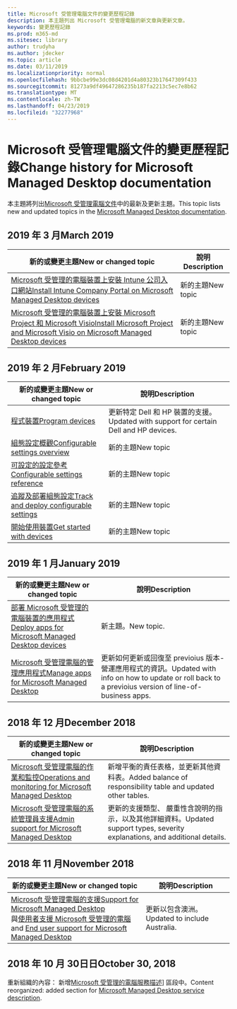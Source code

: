 ```yaml
---
title: Microsoft 受管理電腦文件的變更歷程記錄
description: 本主題列出 Microsoft 受管理電腦的新文章與更新文章。
keywords: 變更歷程記錄
ms.prod: m365-md
ms.sitesec: library
author: trudyha
ms.author: jdecker
ms.topic: article
ms.date: 03/11/2019
ms.localizationpriority: normal
ms.openlocfilehash: 9bbcbe99e3dc08d4201d4a80323b17647309f433
ms.sourcegitcommit: 81273a9df49647286235b187fa2213c5ec7e8b62
ms.translationtype: MT
ms.contentlocale: zh-TW
ms.lasthandoff: 04/23/2019
ms.locfileid: "32277968"
---
```

# <a name="change-history-for-microsoft-managed-desktop-documentation"></a><span data-ttu-id="613c3-104">Microsoft 受管理電腦文件的變更歷程記錄</span><span class="sxs-lookup"><span data-stu-id="613c3-104">Change history for Microsoft Managed Desktop documentation</span></span>

<span data-ttu-id="613c3-105">本主題將列出[Microsoft 受管理電腦文件](index.yml)中的最新及更新主題。</span><span class="sxs-lookup"><span data-stu-id="613c3-105">This topic lists new and updated topics in the [Microsoft Managed Desktop documentation](index.yml).</span></span>

## <a name="march-2019"></a><span data-ttu-id="613c3-106">2019 年 3 月</span><span class="sxs-lookup"><span data-stu-id="613c3-106">March 2019</span></span>
<span data-ttu-id="613c3-107">新的或變更主題</span><span class="sxs-lookup"><span data-stu-id="613c3-107">New or changed topic</span></span> | <span data-ttu-id="613c3-108">說明</span><span class="sxs-lookup"><span data-stu-id="613c3-108">Description</span></span>
--- | ---
[<span data-ttu-id="613c3-109">Microsoft 受管理的電腦裝置上安裝 Intune 公司入口網站</span><span class="sxs-lookup"><span data-stu-id="613c3-109">Install Intune Company Portal on Microsoft Managed Desktop devices</span></span>](get-started/company-portal.md) | <span data-ttu-id="613c3-110">新的主題</span><span class="sxs-lookup"><span data-stu-id="613c3-110">New topic</span></span>
[<span data-ttu-id="613c3-111">Microsoft 受管理的電腦裝置上安裝 Microsoft Project 和 Microsoft Visio</span><span class="sxs-lookup"><span data-stu-id="613c3-111">Install Microsoft Project and Microsoft Visio on Microsoft Managed Desktop devices</span></span>](get-started/project-visio.md) | <span data-ttu-id="613c3-112">新的主題</span><span class="sxs-lookup"><span data-stu-id="613c3-112">New topic</span></span>

## <a name="february-2019"></a><span data-ttu-id="613c3-113">2019 年 2 月</span><span class="sxs-lookup"><span data-stu-id="613c3-113">February 2019</span></span>
<span data-ttu-id="613c3-114">新的或變更主題</span><span class="sxs-lookup"><span data-stu-id="613c3-114">New or changed topic</span></span> | <span data-ttu-id="613c3-115">說明</span><span class="sxs-lookup"><span data-stu-id="613c3-115">Description</span></span>
--- | ---
[<span data-ttu-id="613c3-116">程式裝置</span><span class="sxs-lookup"><span data-stu-id="613c3-116">Program devices</span></span>](service-description/device-list.md) | <span data-ttu-id="613c3-117">更新特定 Dell 和 HP 裝置的支援。</span><span class="sxs-lookup"><span data-stu-id="613c3-117">Updated with support for certain Dell and HP devices.</span></span>
[<span data-ttu-id="613c3-118">組態設定概觀</span><span class="sxs-lookup"><span data-stu-id="613c3-118">Configurable settings overview</span></span>](working-with-managed-desktop/config-setting-overview.md) | <span data-ttu-id="613c3-119">新的主題</span><span class="sxs-lookup"><span data-stu-id="613c3-119">New topic</span></span>
[<span data-ttu-id="613c3-120">可設定的設定參考</span><span class="sxs-lookup"><span data-stu-id="613c3-120">Configurable settings reference</span></span>](working-with-managed-desktop/config-setting-ref.md) | <span data-ttu-id="613c3-121">新的主題</span><span class="sxs-lookup"><span data-stu-id="613c3-121">New topic</span></span>
[<span data-ttu-id="613c3-122">追蹤及部署組態設定</span><span class="sxs-lookup"><span data-stu-id="613c3-122">Track and deploy configurable settings</span></span>](working-with-managed-desktop/config-setting-deploy.md) | <span data-ttu-id="613c3-123">新的主題</span><span class="sxs-lookup"><span data-stu-id="613c3-123">New topic</span></span>
[<span data-ttu-id="613c3-124">開始使用裝置</span><span class="sxs-lookup"><span data-stu-id="613c3-124">Get started with devices</span></span>](get-started/get-started-devices.md) | <span data-ttu-id="613c3-125">新的主題</span><span class="sxs-lookup"><span data-stu-id="613c3-125">New topic</span></span>

## <a name="january-2019"></a><span data-ttu-id="613c3-126">2019 年 1 月</span><span class="sxs-lookup"><span data-stu-id="613c3-126">January 2019</span></span>
<span data-ttu-id="613c3-127">新的或變更主題</span><span class="sxs-lookup"><span data-stu-id="613c3-127">New or changed topic</span></span> | <span data-ttu-id="613c3-128">說明</span><span class="sxs-lookup"><span data-stu-id="613c3-128">Description</span></span>
--- | ---
[<span data-ttu-id="613c3-129">部署 Microsoft 受管理的電腦裝置的應用程式</span><span class="sxs-lookup"><span data-stu-id="613c3-129">Deploy apps for Microsoft Managed Desktop devices</span></span>](get-started/deploy-apps.md) | <span data-ttu-id="613c3-130">新主題。</span><span class="sxs-lookup"><span data-stu-id="613c3-130">New topic.</span></span>
[<span data-ttu-id="613c3-131">Microsoft 受管理電腦的管理應用程式</span><span class="sxs-lookup"><span data-stu-id="613c3-131">Manage apps for Microsoft Managed Desktop</span></span>](working-with-managed-desktop/manage-apps.md) | <span data-ttu-id="613c3-132">更新如何更新或回復至 previoius 版本-營運應用程式的資訊。</span><span class="sxs-lookup"><span data-stu-id="613c3-132">Updated with info on how to update or roll back to a previoius version of line-of-business apps.</span></span> 

## <a name="december-2018"></a><span data-ttu-id="613c3-133">2018 年 12 月</span><span class="sxs-lookup"><span data-stu-id="613c3-133">December 2018</span></span>
<span data-ttu-id="613c3-134">新的或變更主題</span><span class="sxs-lookup"><span data-stu-id="613c3-134">New or changed topic</span></span> | <span data-ttu-id="613c3-135">說明</span><span class="sxs-lookup"><span data-stu-id="613c3-135">Description</span></span>
--- | ---
[<span data-ttu-id="613c3-136">Microsoft 受管理電腦的作業和監控</span><span class="sxs-lookup"><span data-stu-id="613c3-136">Operations and monitoring for Microsoft Managed Desktop</span></span>](service-description/operations-and-monitoring.md) | <span data-ttu-id="613c3-137">新增平衡的責任表格，並更新其他資料表。</span><span class="sxs-lookup"><span data-stu-id="613c3-137">Added balance of responsibility table and updated other tables.</span></span>
[<span data-ttu-id="613c3-138">Microsoft 受管理電腦的系統管理員支援</span><span class="sxs-lookup"><span data-stu-id="613c3-138">Admin support for Microsoft Managed Desktop</span></span>](working-with-managed-desktop/admin-support.md) | <span data-ttu-id="613c3-139">更新的支援類型、 嚴重性含說明的指示，以及其他詳細資料。</span><span class="sxs-lookup"><span data-stu-id="613c3-139">Updated support types, severity explanations, and additional details.</span></span>

## <a name="november-2018"></a><span data-ttu-id="613c3-140">2018 年 11 月</span><span class="sxs-lookup"><span data-stu-id="613c3-140">November 2018</span></span>

<span data-ttu-id="613c3-141">新的或變更主題</span><span class="sxs-lookup"><span data-stu-id="613c3-141">New or changed topic</span></span> | <span data-ttu-id="613c3-142">說明</span><span class="sxs-lookup"><span data-stu-id="613c3-142">Description</span></span>
--- | ---
[<span data-ttu-id="613c3-143">Microsoft 受管理電腦的支援</span><span class="sxs-lookup"><span data-stu-id="613c3-143">Support for Microsoft Managed Desktop</span></span>](service-description/support.md)<br /><span data-ttu-id="613c3-144">與[使用者支援 Microsoft 受管理的電腦](working-with-managed-desktop/end-user-support.md)</span><span class="sxs-lookup"><span data-stu-id="613c3-144">and [End user support for Microsoft Managed Desktop](working-with-managed-desktop/end-user-support.md)</span></span> | <span data-ttu-id="613c3-145">更新以包含澳洲。</span><span class="sxs-lookup"><span data-stu-id="613c3-145">Updated to include Australia.</span></span>

## <a name="october-30-2018"></a><span data-ttu-id="613c3-146">2018 年 10 月 30日日</span><span class="sxs-lookup"><span data-stu-id="613c3-146">October 30, 2018</span></span>
<span data-ttu-id="613c3-147">重新組織的內容： 新增[Microsoft 受管理的電腦服務描述](service-description/index.md)] 區段中。</span><span class="sxs-lookup"><span data-stu-id="613c3-147">Content reorganized: added section for [Microsoft Managed Desktop service description](service-description/index.md).</span></span> 

